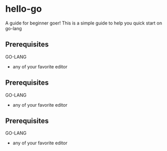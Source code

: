 # hello-go

A guide for beginner goer!
This is a simple guide to help you quick start on go-lang

## Prerequisites
GO-LANG

* any of your favorite editor 




## Prerequisites
GO-LANG

* any of your favorite editor 



## Prerequisites
GO-LANG

* any of your favorite editor 




